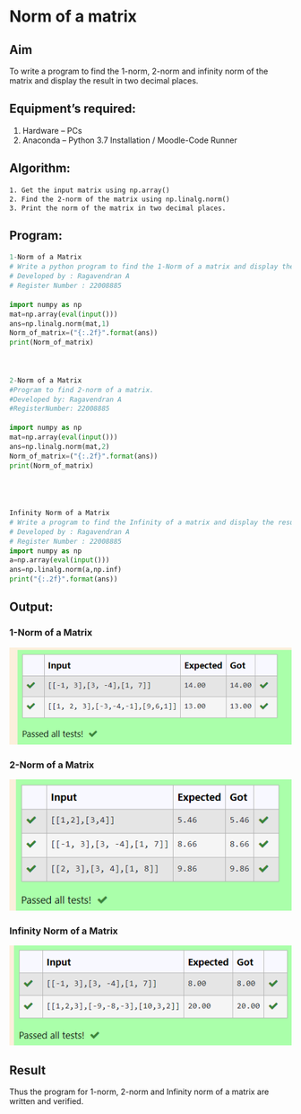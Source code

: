 # Norm of a matrix
## Aim
To write a program to find the 1-norm, 2-norm and infinity norm of the matrix and display the result in two decimal places.
## Equipment’s required:
1.	Hardware – PCs
2.	Anaconda – Python 3.7 Installation / Moodle-Code Runner
## Algorithm:
	1. Get the input matrix using np.array()   
    2. Find the 2-norm of the matrix using np.linalg.norm()
	3. Print the norm of the matrix in two decimal places.
## Program:
```Python
1-Norm of a Matrix
# Write a python program to find the 1-Norm of a matrix and display the results in two decimal places.
# Developed by : Ragavendran A
# Register Number : 22008885

import numpy as np
mat=np.array(eval(input()))
ans=np.linalg.norm(mat,1)
Norm_of_matrix=("{:.2f}".format(ans))
print(Norm_of_matrix)



2-Norm of a Matrix
#Program to find 2-norm of a matrix.
#Developed by: Ragavendran A
#RegisterNumber: 22008885

import numpy as np
mat=np.array(eval(input()))
ans=np.linalg.norm(mat,2)
Norm_of_matrix=("{:.2f}".format(ans))
print(Norm_of_matrix)




Infinity Norm of a Matrix
# Write a program to find the Infinity of a matrix and display the result in two decimal places.
# Developed by : Ragavendran A
# Register Number : 22008885
import numpy as np
a=np.array(eval(input()))
ans=np.linalg.norm(a,np.inf)
print("{:.2f}".format(ans))

```
## Output:
### 1-Norm of a Matrix
![output](/output6.png)

### 2-Norm of a Matrix
![output](/output7.png)

### Infinity Norm of a Matrix
![output](/output8.png)

## Result
Thus the program for 1-norm, 2-norm and Infinity norm of a matrix are written and verified.
